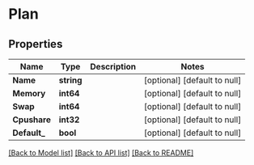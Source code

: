 # Plan

## Properties
Name | Type | Description | Notes
------------ | ------------- | ------------- | -------------
**Name** | **string** |  | [optional] [default to null]
**Memory** | **int64** |  | [optional] [default to null]
**Swap** | **int64** |  | [optional] [default to null]
**Cpushare** | **int32** |  | [optional] [default to null]
**Default_** | **bool** |  | [optional] [default to null]

[[Back to Model list]](../README.md#documentation-for-models) [[Back to API list]](../README.md#documentation-for-api-endpoints) [[Back to README]](../README.md)


